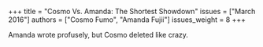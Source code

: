 +++
title = "Cosmo Vs. Amanda: The Shortest Showdown"
issues = ["March 2016"]
authors = ["Cosmo Fumo", "Amanda Fujii"]
issues_weight = 8
+++

Amanda wrote profusely, but Cosmo deleted like crazy.
